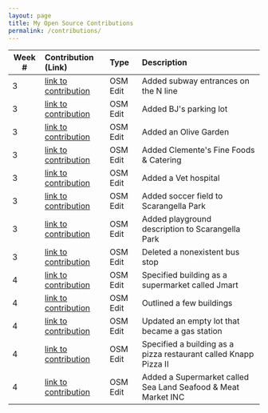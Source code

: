 ```yaml
---
layout: page
title: My Open Source Contributions
permalink: /contributions/
---
```


<!--
The first column, Contribution, must be a hyperlink to the actual contribution,
such as the Wikipedia edit or pull request, etc., with a suitable name.
Type of the contribution should be "Wikipedia edit", "OpenStreet Map feature",
"Project Documentation", "Project Code", "Blog Edit", etc.

The Description should include a brief summary of what you did.

Replace the first row below with your contribution and add new ones below it
following the same syntax.

-->





| Week #       | Contribution (Link)  | Type  | Description |
|---|:---|:---|:---|
| 3 | [link to contribution](https://www.openstreetmap.org/changeset/81084460)    | OSM Edit  |  Added subway entrances on the N line|
| 3 | [link to contribution](https://www.openstreetmap.org/changeset/81084407)  | OSM Edit | Added BJ's parking lot  |
| 3 | [link to contribution](https://www.openstreetmap.org/changeset/81084384)   | OSM Edit | Added an Olive Garden |
| 3 | [link to contribution](https://www.openstreetmap.org/changeset/81084299)| OSM Edit | Added Clemente's Fine Foods & Catering|
| 3 | [link to contribution](https://www.openstreetmap.org/changeset/81083882)| OSM Edit | Added a Vet hospital|
| 3 | [link to contribution](https://www.openstreetmap.org/changeset/81084032#map=19/40.59517/-73.98420)|  OSM Edit | Added soccer field to Scarangella Park|
| 3 | [link to contribution](https://www.openstreetmap.org/changeset/81084047) | OSM Edit | Added playground description to Scarangella Park|
| 3 | [link to contribution](https://www.openstreetmap.org/changeset/81084450) | OSM Edit | Deleted a nonexistent bus stop |
| 4 |[link to contribution](https://www.openstreetmap.org/changeset/81353182)| OSM Edit | Specified building as a supermarket called Jmart|
| 4 |[link to contribution](https://www.openstreetmap.org/changeset/81353659#map=19/40.59656/-73.98452)| OSM Edit | Outlined a few buildings|
| 4 |[link to contribution](https://www.openstreetmap.org/changeset/81353724)| OSM Edit | Updated an empty lot that became a gas station |
| 4 |[link to contribution](https://www.openstreetmap.org/changeset/81353791)| OSM Edit | Specified a building as a pizza restaurant called Knapp Pizza II|
| 4 |[link to contribution](https://www.openstreetmap.org/changeset/81353518)| OSM Edit | Added a Supermarket called Sea Land Seafood & Meat Market INC |
